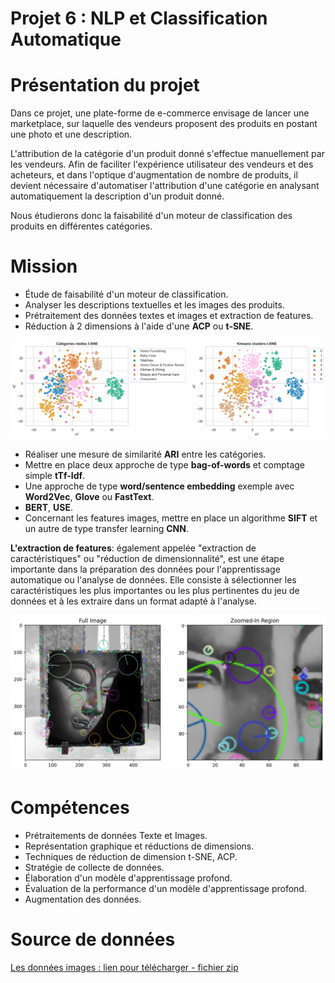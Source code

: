 # Projet 6 : NLP et Classification Automatique

# Présentation du projet

Dans ce projet, une plate-forme de e-commerce envisage de lancer une marketplace, sur laquelle des vendeurs proposent des produits en postant une photo et une description.

L'attribution de la catégorie d'un produit donné s'effectue manuellement par les vendeurs.
Afin de faciliter l'expérience utilisateur des vendeurs et des acheteurs, et dans l'optique d'augmentation de nombre de produits, il devient nécessaire d'automatiser l'attribution d'une catégorie en analysant automatiquement la description d'un produit donné.

Nous étudierons  donc la faisabilité d'un moteur de classification des produits en différentes catégories.

# Mission

- Étude de faisabilité d'un moteur de classification.
- Analyser les descriptions textuelles et les images des produits.
- Prétraitement des données textes et images et extraction de features.
- Réduction à 2 dimensions à l'aide d'une **ACP** ou **t-SNE**.

![tsne](https://github.com/DaiTensa/NLP_et_Classification_Automatique/blob/main/figures/TSNE_Kmean_1.png?raw=true)

- Réaliser une mesure de similarité **ARI** entre les catégories.
- Mettre en place deux approche de type **bag-of-words** et comptage simple **tTf-Idf**.
- Une approche de type **word/sentence embedding** exemple avec **Word2Vec**, **Glove** ou **FastText**.
- **BERT**, **USE**.
- Concernant les features images, mettre en place un algorithme **SIFT** et un autre de type transfer learning **CNN**.

**L'extraction de features**: également appelée "extraction de caractéristiques" ou "réduction de dimensionnalité", est une étape importante dans la préparation des données pour l'apprentissage automatique ou l'analyse de données. Elle consiste à sélectionner les caractéristiques les plus importantes ou les plus pertinentes du jeu de données et à les extraire dans un format adapté à l'analyse.

![features](https://github.com/DaiTensa/NLP_et_Classification_Automatique/blob/main/figures/Features_exemple_1.png?raw=true)

# Compétences

- Prétraitements de données Texte et Images.
- Représentation graphique et réductions de dimensions.
- Techniques de réduction de dimension t-SNE, ACP.
- Stratégie de collecte de données.
- Élaboration d'un modèle d'apprentissage profond.
- Évaluation de la performance d'un modèle d'apprentissage profond.
- Augmentation des données.

# Source de données

[Les données images : lien pour télécharger - fichier zip](https://s3-eu-west-1.amazonaws.com/static.oc-static.com/prod/courses/files/Parcours_data_scientist/Projet+-+Textimage+DAS+V2/Dataset+projet+pre%CC%81traitement+textes+images.zip)